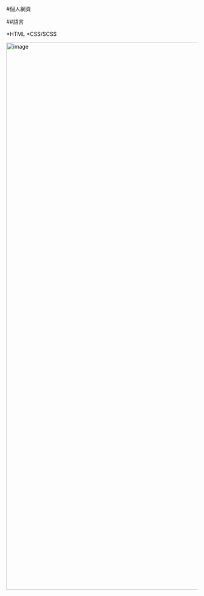 #個人網頁

##語言

*HTML
*CSS/SCSS

<img width="1440" alt="image" src="https://user-images.githubusercontent.com/94331565/213063909-f6a04bee-f157-4d7a-bbec-6334823cf56c.png">

